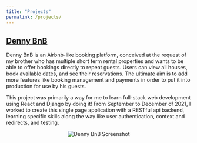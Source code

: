 ```yaml
---
title: "Projects"
permalink: /projects/
---
```

## [Denny BnB](http://ec2-13-58-89-254.us-east-2.compute.amazonaws.com/)

Denny BnB is an Airbnb-like booking platform, conceived at the request of my brother who has multiple short term rental properties and wants to be able to offer bookings directly to repeat guests. Users can view all houses, book available dates, and see their reservations. The ultimate aim is to add more features like booking management and payments in order to put it into production for use by his guests.

This project was primarily a way for me to learn full-stack web development using React and Django by doing it! From September to December of 2021, I worked to create this single page application with a RESTful api backend, learning specific skills along the way like user authentication, context and redirects, and testing.

<p align="center">
<img src="assets/images/denny_bnb_screenshot.png"  alt="Denny BnB Screenshot">
</p>